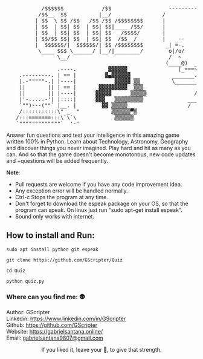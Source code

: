 
<pre>
           /$$$$$$            /$$                  ----------------
          /$$__  $$          |__/                /                :
         | $$  \ $$ /$$   /$$ /$$ /$$$$$$$$      |                  '
         | $$  | $$| $$  | $$| $$|____ /$$/      |                  |
         | $$  | $$| $$  | $$| $$   /$$$$/       |                  |
         | $$/$$ $$| $$  | $$| $$  /$$__/        |   _--           |
         |  $$$$$$/|  $$$$$$/| $$ /$$$$$$$$       _| =-.     .-.   ||
          \____ $$$ \______/ |__/|________/        o|/o/       _.   |
                \__/                               /  ~          \ |
                                                  (____@)  ___~    |
                .----.          ▓▓▓▓▓▓                |_===~~~.`   |
    .---------. | == |         ▓▄▓▓▓▓▓▓             _______.--~     |
    |.-"""""-.| |----|            ▓▓▓▓▓ ▒▒          \________     |
    ||       || | == |       ▓▓▓▓▓▓▓▓▓  ▒▒▒                 \      |         
    ||       || |----|      ▓▓▓▓▓      ▒▒▒▒▒               /-__-- -__ 
    |'-.....-'| |::::|      ▓▓▓   ▒▒▒▒▒▒▒▒▒              ____        \
    `"")---(""` |__. |        ▓▓ ▒▒▒▒▒                   /           _ \    
    /:::::::::::\" _  "          ▒▒▒▒▒▒▀▒
   /:::=======:::\`\`\            ▒▒▒▒▒▒
   `"""""""""""""`  '-'                            
</pre>


Answer fun questions and test your intelligence in this amazing game written 100% in Python. Learn about Technology, Astronomy, Geography and discover things you never imagined. Play hard and hit as many as you can. And so that the game doesn't become monotonous, new code updates and +questions will be added frequently.
  
__Note__:<br>
  * Pull requests are welcome if you have any code improvement idea.<br>
  * Any exception error will be handled normally.<br>
  * Ctrl-c Stops the program at any time.<br>
  * Don't forget to download the espeak package on your OS, so that the program can speak. On linux just run "sudo apt-get install espeak".<br>
  * Sound only works with internet.
  
## How to install and Run:
```
sudo apt install python git espeak

git clone https://github.com/GScripter/Quiz

cd Quiz

python quiz.py
```

### Where can you find me: 👽

Author:   GScripter<br>
Linkedin: https://www.linkedin.com/in/GScripter<br>
Github:   https://github.com/GScripter<br>
Website:  https://gabrielsantana.online/<br>
Email:    gabrielsantana9807@gmail.com

<p align='center'>If you liked it, leave your 🌟, to give that strength.<p>
